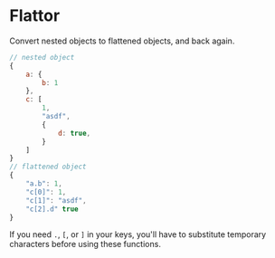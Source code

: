 # Flattor

Convert nested objects to flattened objects, and back again.

```javascript
// nested object
{
	a: {
		b: 1
	},
	c: [
		1,
		"asdf",
		{
			d: true,
		}
	]
}
// flattened object
{
	"a.b": 1,
	"c[0]": 1,
	"c[1]": "asdf",
	"c[2].d" true
}
```

If you need `.`, `[`, or `]` in your keys, you'll have to substitute temporary
characters before using these functions.
